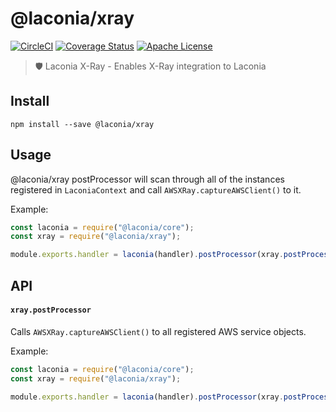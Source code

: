 # @laconia/xray

[![CircleCI](https://circleci.com/gh/ceilfors/laconia/tree/master.svg?style=shield)](https://circleci.com/gh/ceilfors/laconia/tree/master)
[![Coverage Status](https://coveralls.io/repos/github/ceilfors/laconia/badge.svg?branch=master)](https://coveralls.io/github/ceilfors/laconia?branch=master)
[![Apache License](https://img.shields.io/badge/license-Apache-blue.svg)](LICENSE)

> 🛡️ Laconia X-Ray - Enables X-Ray integration to Laconia

## Install

```
npm install --save @laconia/xray
```

## Usage

@laconia/xray postProcessor will scan through all of the instances registered in `LaconiaContext`
and call `AWSXRay.captureAWSClient()` to it.

Example:

```js
const laconia = require("@laconia/core");
const xray = require("@laconia/xray");

module.exports.handler = laconia(handler).postProcessor(xray.postProcessor());
```

## API

#### `xray.postProcessor`

Calls `AWSXRay.captureAWSClient()` to all registered AWS service objects.

Example:

```js
const laconia = require("@laconia/core");
const xray = require("@laconia/xray");

module.exports.handler = laconia(handler).postProcessor(xray.postProcessor());
```

